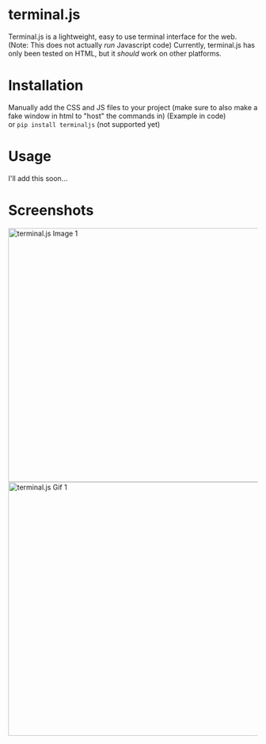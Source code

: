 # terminal.js
Terminal.js is a lightweight, easy to use terminal interface for the web. (Note: This does not actually _run_ Javascript code)
Currently, terminal.js has only been tested on HTML, but it _should_ work on other platforms.

# Installation
Manually add the CSS and JS files to your project (make sure to also make a fake window in html to "host" the commands in) (Example in code)  
or `pip install terminaljs` (not supported yet)

# Usage
I'll add this soon...

# Screenshots
<img width="512" alt="terminal.js Image 1" src="https://user-images.githubusercontent.com/77017806/141518501-b9aec5fd-63f6-424f-bfca-5050ae8d4fd6.png">
<img width ="512" alt="terminal.js Gif 1" src = "https://user-images.githubusercontent.com/77017806/141521672-706d0084-b1c3-4f7b-b021-d5c5a8a74a36.gif">
